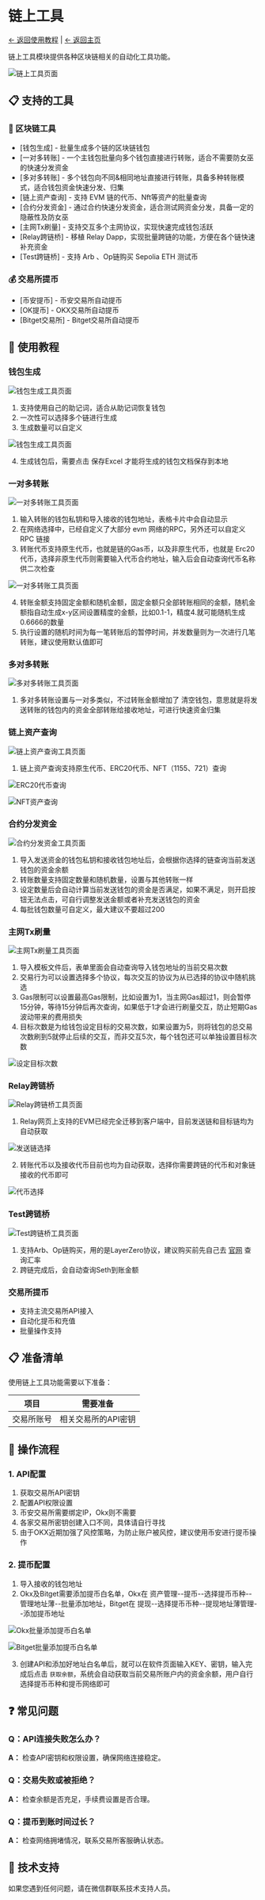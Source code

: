 # 链上工具

[← 返回使用教程](../README.md) | [← 返回主页](../../README.md)

链上工具模块提供各种区块链相关的自动化工具功能。

![链上工具页面](../../docs/assets/images/config/seting-6.png)

## 📋 支持的工具

### 🔧 区块链工具
- [钱包生成] - 批量生成多个链的区块链钱包
- [一对多转账] - 一个主钱包批量向多个钱包直接进行转账，适合不需要防女巫的快速分发资金
- [多对多转账] - 多个钱包向不同&相同地址直接进行转账，具备多种转账模式，适合钱包资金快速分发、归集
- [链上资产查询] - 支持 EVM 链的代币、Nft等资产的批量查询
- [合约分发资金] - 通过合约快速分发资金，适合测试网资金分发，具备一定的隐蔽性及防女巫
- [主网Tx刷量] - 支持交互多个主网协议，实现快速完成钱包活跃
- [Relay跨链桥] - 移植 Relay Dapp，实现批量跨链的功能，方便在各个链快速补充资金
- [Test跨链桥] - 支持 Arb 、Op链购买 Sepolia ETH 测试币


### 💰 交易所提币
- [币安提币] - 币安交易所自动提币
- [OK提币] - OKX交易所自动提币
- [Bitget交易所] - Bitget交易所自动提币



## 🎯 使用教程

### 钱包生成

![钱包生成工具页面](../../docs/assets/images/config/seting-7.png)

1. 支持使用自己的助记词，适合从助记词恢复钱包
2. 一次性可以选择多个链进行生成
3. 生成数量可以自定义

![钱包生成工具页面](../../docs/assets/images/config/seting-8.png)

4. 生成钱包后，需要点击 保存Excel 才能将生成的钱包文档保存到本地

### 一对多转账

![一对多转账工具页面](../../docs/assets/images/config/seting-9.png)

1. 输入转账的钱包私钥和导入接收的钱包地址，表格卡片中会自动显示
2. 在网络选择中，已经自定义了大部分 evm 网络的RPC，另外还可以自定义 RPC 链接
3. 转账代币支持原生代币，也就是链的Gas币，以及非原生代币，也就是 Erc20 代币，选择非原生代币则需要输入代币合约地址，输入后会自动查询代币名称供二次检查

![一对多转账工具页面](../../docs/assets/images/config/seting-10.png)

4. 转账金额支持固定金额和随机金额，固定金额只全部转账相同的金额，随机金额指自动生成x-y区间设置精度的金额，比如0.1-1，精度4.就可能随机生成0.6666的数量
5. 执行设置的随机时间为每一笔转账后的暂停时间，并发数量则为一次进行几笔转账，建议使用默认值即可

### 多对多转账

![多对多转账工具页面](../../docs/assets/images/config/seting-11.png)

1. 多对多转账设置与一对多类似，不过转账金额增加了 清空钱包，意思就是将发送转账的钱包内的资金全部转账给接收地址，可进行快速资金归集

### 链上资产查询

![链上资产查询工具页面](../../docs/assets/images/config/seting-12.png)

1. 链上资产查询支持原生代币、ERC20代币、NFT（1155、721）查询

![ERC20代币查询](../../docs/assets/images/config/seting-13.png)

![NFT资产查询](../../docs/assets/images/config/seting-14.png)

### 合约分发资金

![合约分发资金工具页面](../../docs/assets/images/config/seting-15.png)

1. 导入发送资金的钱包私钥和接收钱包地址后，会根据你选择的链查询当前发送钱包的资金余额
2. 转账数量支持固定数量和随机数量，设置与其他转账一样
3. 设定数量后会自动计算当前发送钱包的资金是否满足，如果不满足，则开启按钮无法点击，可自行调整发送金额或者补充发送钱包的资金
4. 每批钱包数量可自定义，最大建议不要超过200

### 主网Tx刷量

![主网Tx刷量工具页面](../../docs/assets/images/config/seting-16.png)

1. 导入模板文件后，表单里面会自动查询导入钱包地址的当前交易次数
2. 交易行为可以设置选择多个协议，每次交互的协议为从已选择的协议中随机挑选
3. Gas限制可以设置最高Gas限制，比如设置为1，当主网Gas超过1，则会暂停15分钟，等待15分钟后再次查询，如果低于1才会进行刷量交互，防止短期Gas波动带来的费用损失
4. 目标次数是为给钱包设定目标的交易次数，如果设置为5，则将钱包的总交易次数刷到5就停止后续的交互，而非交互5次，每个钱包还可以单独设置目标次数

![设定目标次数](../../docs/assets/images/config/seting-17.png)

### Relay跨链桥

![Relay跨链桥工具页面](../../docs/assets/images/config/seting-18.png)

1. Relay网页上支持的EVM已经完全迁移到客户端中，目前发送链和目标链均为自动获取

![发送链选择](../../docs/assets/images/config/seting-19.png)

2. 转账代币以及接收代币目前也均为自动获取，选择你需要跨链的代币和对象链接收的代币即可

![代币选择](../../docs/assets/images/config/seting-20.png)

### Test跨链桥

![Test跨链桥工具页面](../../docs/assets/images/config/seting-21.png)

1. 支持Arb、Op链购买，用的是LayerZero协议，建议购买前先自己去 [官网](https://testnetbridge.com/sepolia) 查询汇率
2. 跨链完成后，会自动查询Seth到账金额

### 交易所提币
- 支持主流交易所API接入
- 自动化提币和充值
- 批量操作支持

## 📋 准备清单

使用链上工具功能需要以下准备：

| 项目 | 需要准备 |
|-----|----------|
| 交易所账号 | 相关交易所的API密钥 |

## 🚀 操作流程

### 1. API配置
1. 获取交易所API密钥
2. 配置API权限设置
3. 币安交易所需要绑定IP，Okx则不需要
4. 各家交易所密钥创建入口不同，具体请自行寻找
5. 由于OKX近期加强了风控策略，为防止账户被风控，建议使用币安进行提币操作

### 2. 提币配置
1. 导入接收的钱包地址
2. Okx及Bitget需要添加提币白名单，Okx在 资产管理--提币--选择提币币种--管理地址薄--批量添加地址，Bitget在 提现--选择提币币种--提现地址薄管理--添加提币地址

![Okx批量添加提币白名单](../../docs/assets/images/config/seting-22.png)

![Bitget批量添加提币白名单](../../docs/assets/images/config/seting-22.png)

3. 创建API和添加好地址白名单后，就可以在软件页面输入KEY、密钥，输入完成后点击 `获取余额`，系统会自动获取当前交易所账户内的资金余额，用户自行选择提币币种和提币网络即可


## ❓ 常见问题

### Q：API连接失败怎么办？
**A：** 检查API密钥和权限设置，确保网络连接稳定。

### Q：交易失败或被拒绝？
**A：** 检查余额是否充足，手续费设置是否合理。

### Q：提币到账时间过长？
**A：** 检查网络拥堵情况，联系交易所客服确认状态。

## 🔧 技术支持

如果您遇到任何问题，请在微信群联系技术支持人员。